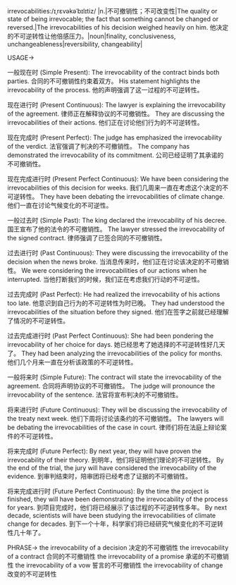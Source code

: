 irrevocabilities:/ɪˌrɛvəkəˈbɪlɪtiz/
|n.|不可撤销性；不可改变性|The quality or state of being irrevocable; the fact that something cannot be changed or reversed.|The irrevocabilities of his decision weighed heavily on him.  他决定的不可逆转性让他倍感压力。|noun|finality, conclusiveness, unchangeableness|reversibility, changeability|


USAGE->

一般现在时 (Simple Present):
The irrevocability of the contract binds both parties.  合同的不可撤销性约束着双方。
His statement highlights the irrevocability of the process. 他的声明强调了这一过程的不可逆转性。

现在进行时 (Present Continuous):
The lawyer is explaining the irrevocability of the agreement. 律师正在解释协议的不可撤销性。
They are discussing the irrevocabilities of their actions. 他们正在讨论他们行为的不可逆转性。


现在完成时 (Present Perfect):
The judge has emphasized the irrevocability of the verdict. 法官强调了判决的不可撤销性。
The company has demonstrated the irrevocability of its commitment. 公司已经证明了其承诺的不可撤销性。


现在完成进行时 (Present Perfect Continuous):
We have been considering the irrevocabilities of this decision for weeks.  我们几周来一直在考虑这个决定的不可逆转性。
They have been debating the irrevocabilities of climate change. 他们一直在讨论气候变化的不可逆性。


一般过去时 (Simple Past):
The king declared the irrevocability of his decree. 国王宣布了他的法令的不可撤销性。
The lawyer stressed the irrevocability of the signed contract. 律师强调了已签合同的不可撤销性。


过去进行时 (Past Continuous):
They were discussing the irrevocability of the decision when the news broke. 当消息传来时，他们正在讨论该决定的不可撤销性。
We were considering the irrevocabilities of our actions when he interrupted. 当他打断我们的时候，我们正在考虑我们行动的不可逆性。


过去完成时 (Past Perfect):
He had realized the irrevocability of his actions too late. 他意识到自己行为的不可逆转性为时已晚。
They had understood the irrevocabilities of the situation before they signed. 他们在签字之前就已经理解了情况的不可逆转性。


过去完成进行时 (Past Perfect Continuous):
She had been pondering the irrevocability of her choice for days. 她已经思考了她选择的不可逆转性好几天了。
They had been analyzing the irrevocabilities of the policy for months. 他们几个月来一直在分析该政策的不可逆转性。


一般将来时 (Simple Future):
The contract will state the irrevocability of the agreement. 合同将声明协议的不可撤销性。
The judge will pronounce the irrevocability of the sentence. 法官将宣布判决的不可撤销性。


将来进行时 (Future Continuous):
They will be discussing the irrevocability of the treaty next week.  他们下周将讨论该条约的不可撤销性。
The lawyers will be debating the irrevocabilities of the case in court. 律师们将在法庭上辩论案件的不可逆转性。


将来完成时 (Future Perfect):
By next year, they will have proven the irrevocability of their theory. 到明年，他们将证明他们理论的不可逆转性。
By the end of the trial, the jury will have considered the irrevocability of the evidence. 到审判结束时，陪审团将已经考虑了证据的不可撤销性。


将来完成进行时 (Future Perfect Continuous):
By the time the project is finished, they will have been demonstrating the irrevocability of the process for years. 到项目完成时，他们将已经展示了该过程的不可逆转性多年。
By next decade, scientists will have been studying the irrevocabilities of climate change for decades. 到下一个十年，科学家们将已经研究气候变化的不可逆转性几十年了。


PHRASE->
the irrevocability of a decision 决定的不可撤销性
the irrevocability of a contract 合同的不可撤销性
the irrevocability of a promise 承诺的不可撤销性
the irrevocability of a vow 誓言的不可撤销性
the irrevocability of change  改变的不可逆转性
